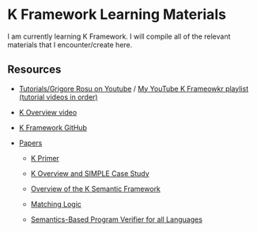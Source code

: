 # K Framework Learning Materials

I am currently learning K Framework. I will compile all of the relevant materials that I encounter/create here.

## Resources
* [Tutorials/Grigore Rosu on Youtube](https://www.youtube.com/user/grigorerosu/feed) / [My YouTube K Frameowkr playlist (tutorial videos in order)](https://www.youtube.com/watch?v=eSaIKHQOo4c&list=PLx_U8qR-tMtLQEDPvVk1y9gTIdUIWGaQd)

* [K Overview video](https://www.youtube.com/watch?v=eSaIKHQOo4c)

* [K Framework GitHub](https://github.com/kframework/k/)

* [Papers](http://www.kframework.org/index.php/K_Publications)
  * [K Primer](http://fsl.cs.illinois.edu/index.php/The_K_Primer_(version_3.3))

  * [K Overview and SIMPLE Case Study](http://fsl.cs.illinois.edu/index.php/K_Overview_and_SIMPLE_Case_Study)

  * [Overview of the K Semantic Framework](http://fsl.cs.illinois.edu/index.php/An_Overview_of_the_K_Semantic_Framework)

  * [Matching Logic](http://fsl.cs.illinois.edu/index.php/Matching_logic)

  * [Semantics-Based Program Verifier for all Languages](http://fsl.cs.illinois.edu/index.php/Semantics-Based_Program_Verifiers_for_All_Languages)
